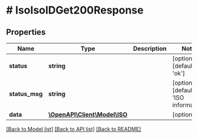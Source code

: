 # # IsoIsoIDGet200Response

## Properties

Name | Type | Description | Notes
------------ | ------------- | ------------- | -------------
**status** | **string** |  | [optional] [default to 'ok']
**status_msg** | **string** |  | [optional] [default to 'ISO information']
**data** | [**\OpenAPI\Client\Model\ISO**](ISO.md) |  | [optional]

[[Back to Model list]](../../README.md#models) [[Back to API list]](../../README.md#endpoints) [[Back to README]](../../README.md)
